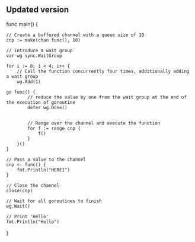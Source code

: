 ## Updated version



func main() {


	// Create a buffered channel with a queue size of 10
	cnp := make(chan func(), 10)

    // introduce a wait group
	var wg sync.WaitGroup

    for i := 0; i < 4; i++ {
		// Call the function concurrently four times, additionally adding a wait group
		wg.Add(1)

    go func() {
			// reduce the value by one from the wait group at the end of the execution of goroutine
			defer wg.Done()


			// Range over the channel and execute the function
			for f := range cnp {
				f()
			}
		}()
	}

    // Pass a value to the channel
	cnp <- func() {
		fmt.Println("HERE1")
	}

    // Close the channel
	close(cnp)

    // Wait for all goroutines to finish
	wg.Wait()

    // Print 'Hello'
	fmt.Println("Hello")
}
